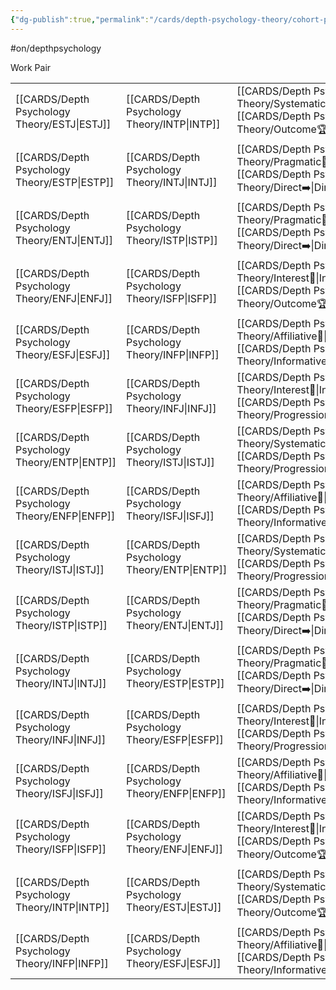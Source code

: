 ```yaml
---
{"dg-publish":true,"permalink":"/cards/depth-psychology-theory/cohort-pair/","created":"2023-04-24T14:58:50.376+02:00","updated":"2023-04-25T11:19:48.251+02:00"}
---
```


#on/depthpsychology 

Work Pair 

|          |          |                                   |
| -------- | -------- | --------------------------------- |
| [[CARDS/Depth Psychology Theory/ESTJ\|ESTJ]] | [[CARDS/Depth Psychology Theory/INTP\|INTP]] | [[CARDS/Depth Psychology Theory/Systematic⚙️\|Systematic⚙️]], [[CARDS/Depth Psychology Theory/Outcome🏆\|Outcome🏆]]  |
| [[CARDS/Depth Psychology Theory/ESTP\|ESTP]] | [[CARDS/Depth Psychology Theory/INTJ\|INTJ]] | [[CARDS/Depth Psychology Theory/Pragmatic🦊\|Pragmatic🦊]], [[CARDS/Depth Psychology Theory/Direct➡️\|Direct➡️]]                                    |
| [[CARDS/Depth Psychology Theory/ENTJ\|ENTJ]] | [[CARDS/Depth Psychology Theory/ISTP\|ISTP]] | [[CARDS/Depth Psychology Theory/Pragmatic🦊\|Pragmatic🦊]], [[CARDS/Depth Psychology Theory/Direct➡️\|Direct➡️]]                                   |
| [[CARDS/Depth Psychology Theory/ENFJ\|ENFJ]] | [[CARDS/Depth Psychology Theory/ISFP\|ISFP]] | [[CARDS/Depth Psychology Theory/Interest👀\|Interest👀]], [[CARDS/Depth Psychology Theory/Outcome🏆\|Outcome🏆]]                                  |
| [[CARDS/Depth Psychology Theory/ESFJ\|ESFJ]] | [[CARDS/Depth Psychology Theory/INFP\|INFP]] | [[CARDS/Depth Psychology Theory/Affiliative🐜\|Affiliative🐜]], [[CARDS/Depth Psychology Theory/Informative↪️\|Informative↪️]]                                   |
| [[CARDS/Depth Psychology Theory/ESFP\|ESFP]] | [[CARDS/Depth Psychology Theory/INFJ\|INFJ]] | [[CARDS/Depth Psychology Theory/Interest👀\|Interest👀]], [[CARDS/Depth Psychology Theory/Progression🏃\|Progression🏃]]                                   |
| [[CARDS/Depth Psychology Theory/ENTP\|ENTP]] | [[CARDS/Depth Psychology Theory/ISTJ\|ISTJ]] | [[CARDS/Depth Psychology Theory/Systematic⚙️\|Systematic⚙️]], [[CARDS/Depth Psychology Theory/Progression🏃\|Progression🏃]] |
| [[CARDS/Depth Psychology Theory/ENFP\|ENFP]] | [[CARDS/Depth Psychology Theory/ISFJ\|ISFJ]] | [[CARDS/Depth Psychology Theory/Affiliative🐜\|Affiliative🐜]], [[CARDS/Depth Psychology Theory/Informative↪️\|Informative↪️]]      |
| [[CARDS/Depth Psychology Theory/ISTJ\|ISTJ]] | [[CARDS/Depth Psychology Theory/ENTP\|ENTP]] | [[CARDS/Depth Psychology Theory/Systematic⚙️\|Systematic⚙️]], [[CARDS/Depth Psychology Theory/Progression🏃\|Progression🏃]]  |
| [[CARDS/Depth Psychology Theory/ISTP\|ISTP]] | [[CARDS/Depth Psychology Theory/ENTJ\|ENTJ]] | [[CARDS/Depth Psychology Theory/Pragmatic🦊\|Pragmatic🦊]], [[CARDS/Depth Psychology Theory/Direct➡️\|Direct➡️]]                                      |
| [[CARDS/Depth Psychology Theory/INTJ\|INTJ]] | [[CARDS/Depth Psychology Theory/ESTP\|ESTP]] | [[CARDS/Depth Psychology Theory/Pragmatic🦊\|Pragmatic🦊]], [[CARDS/Depth Psychology Theory/Direct➡️\|Direct➡️]]                                     |
| [[CARDS/Depth Psychology Theory/INFJ\|INFJ]] | [[CARDS/Depth Psychology Theory/ESFP\|ESFP]] | [[CARDS/Depth Psychology Theory/Interest👀\|Interest👀]], [[CARDS/Depth Psychology Theory/Progression🏃\|Progression🏃]]                                         |
| [[CARDS/Depth Psychology Theory/ISFJ\|ISFJ]] | [[CARDS/Depth Psychology Theory/ENFP\|ENFP]] | [[CARDS/Depth Psychology Theory/Affiliative🐜\|Affiliative🐜]], [[CARDS/Depth Psychology Theory/Informative↪️\|Informative↪️]]                                     |
| [[CARDS/Depth Psychology Theory/ISFP\|ISFP]] | [[CARDS/Depth Psychology Theory/ENFJ\|ENFJ]] | [[CARDS/Depth Psychology Theory/Interest👀\|Interest👀]], [[CARDS/Depth Psychology Theory/Outcome🏆\|Outcome🏆]]                                   |
| [[CARDS/Depth Psychology Theory/INTP\|INTP]] | [[CARDS/Depth Psychology Theory/ESTJ\|ESTJ]] | [[CARDS/Depth Psychology Theory/Systematic⚙️\|Systematic⚙️]], [[CARDS/Depth Psychology Theory/Outcome🏆\|Outcome🏆]]                                   |
| [[CARDS/Depth Psychology Theory/INFP\|INFP]] | [[CARDS/Depth Psychology Theory/ESFJ\|ESFJ]] | [[CARDS/Depth Psychology Theory/Affiliative🐜\|Affiliative🐜]], [[CARDS/Depth Psychology Theory/Informative↪️\|Informative↪️]]                                    |

<script src="https://utteranc.es/client.js"  
        repo="Heart4sides/Comment_Section"
        issue-term="pathname"
        theme="github-dark-orange"
        crossorigin="anonymous"
        async> 
</script>
